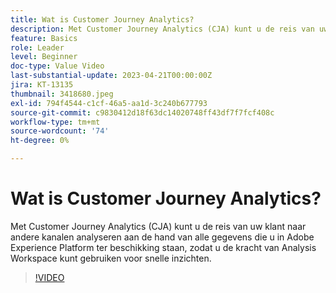 ```yaml
---
title: Wat is Customer Journey Analytics?
description: Met Customer Journey Analytics (CJA) kunt u de reis van uw klant naar andere kanalen analyseren aan de hand van alle gegevens die u in Adobe Experience Platform ter beschikking staan, zodat u de kracht van Analysis Workspace kunt gebruiken voor snelle inzichten.
feature: Basics
role: Leader
level: Beginner
doc-type: Value Video
last-substantial-update: 2023-04-21T00:00:00Z
jira: KT-13135
thumbnail: 3418680.jpeg
exl-id: 794f4544-c1cf-46a5-aa1d-3c240b677793
source-git-commit: c9830412d18f63dc14020748ff43df7f7fcf408c
workflow-type: tm+mt
source-wordcount: '74'
ht-degree: 0%

---
```


# Wat is Customer Journey Analytics?

Met Customer Journey Analytics (CJA) kunt u de reis van uw klant naar andere kanalen analyseren aan de hand van alle gegevens die u in Adobe Experience Platform ter beschikking staan, zodat u de kracht van Analysis Workspace kunt gebruiken voor snelle inzichten.

>[!VIDEO](https://video.tv.adobe.com/v/3418680/?quality=12&learn=on)
